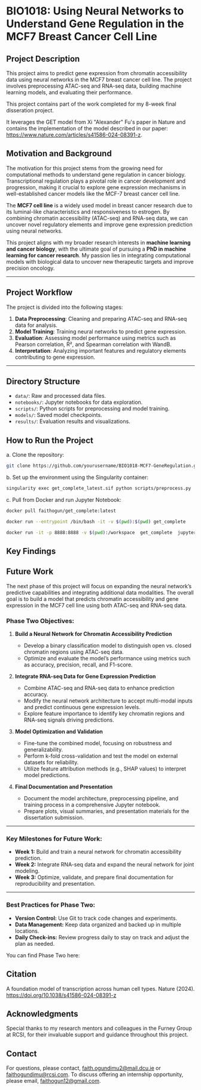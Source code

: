 # BIO1018: Using Neural Networks to Understand Gene Regulation in the MCF7 Breast Cancer Cell Line

## Project Description
This project aims to predict gene expression from chromatin accessibility data using neural networks in the MCF7 breast cancer cell line. The project involves preprocessing ATAC-seq and RNA-seq data, building machine learning models, and evaluating their performance.

This project contains part of the work completed for my 8-week final disseration project.

It leverages the GET model from Xi "Alexander" Fu's paper in Nature and contains the implementation of the model described in our paper: https://www.nature.com/articles/s41586-024-08391-z.

## Motivation and Background
The motivation for this project stems from the growing need for computational methods to understand gene regulation in cancer biology. Transcriptional regulation plays a pivotal role in cancer development and progression, making it crucial to explore gene expression mechanisms in well-established cancer models like the MCF-7 breast cancer cell line.

The **MCF7 cell line** is a widely used model in breast cancer research due to its luminal-like characteristics and responsiveness to estrogen. By combining chromatin accessibility (ATAC-seq) and RNA-seq data, we can uncover novel regulatory elements and improve gene expression prediction using neural networks.

This project aligns with my broader research interests in **machine learning and cancer biology**, with the ultimate goal of pursuing a **PhD in machine learning for cancer research**. My passion lies in integrating computational models with biological data to uncover new therapeutic targets and improve precision oncology.

---

## Project Workflow
The project is divided into the following stages:
1. **Data Preprocessing**: Cleaning and preparing ATAC-seq and RNA-seq data for analysis.
2. **Model Training**: Training neural networks to predict gene expression.
3. **Evaluation**: Assessing model performance using metrics such as Pearson correlation, R², and Spearman correlation with WandB.
4. **Interpretation**: Analyzing important features and regulatory elements contributing to gene expression.

---

## Directory Structure
- `data/`: Raw and processed data files.
- `notebooks/`: Jupyter notebooks for data exploration.
- `scripts/`: Python scripts for preprocessing and model training.
- `models/`: Saved model checkpoints.
- `results/`: Evaluation results and visualizations.

## How to Run the Project
a. Clone the repository:
   ```bash
   git clone https://github.com/yourusername/BIO1018-MCF7-GeneRegulation.git
   ```

b. Set up the environment using the Singularity container:
  ```bash
  singularity exec get_complete_latest.sif python scripts/preprocess.py
  ```

c. Pull from Docker and run Jupyter Notebook:
  ```bash
  docker pull faithogun/get_complete:latest

  docker run --entrypoint /bin/bash -it -v $(pwd):$(pwd) get_complete

  docker run -it -p 8888:8888 -v $(pwd):/workspace  get_complete  jupyter notebook --allow-root --ip 0.0.0.0 --no-    browser --NotebookApp.token='' --NotebookApp.password='' --notebook-dir=$(pwd)
```

## Key Findings

## Future Work
The next phase of this project will focus on expanding the neural network’s predictive capabilities and integrating additional data modalities. The overall goal is to build a model that predicts chromatin accessibility and gene expression in the MCF7 cell line using both ATAC-seq and RNA-seq data.

### Phase Two Objectives:
1. **Build a Neural Network for Chromatin Accessibility Prediction**  
   - Develop a binary classification model to distinguish open vs. closed chromatin regions using ATAC-seq data.
   - Optimize and evaluate the model’s performance using metrics such as accuracy, precision, recall, and F1-score.

2. **Integrate RNA-seq Data for Gene Expression Prediction**  
   - Combine ATAC-seq and RNA-seq data to enhance prediction accuracy.  
   - Modify the neural network architecture to accept multi-modal inputs and predict continuous gene expression levels.  
   - Explore feature importance to identify key chromatin regions and RNA-seq signals driving predictions.

3. **Model Optimization and Validation**  
   - Fine-tune the combined model, focusing on robustness and generalizability.  
   - Perform k-fold cross-validation and test the model on external datasets for reliability.  
   - Utilize feature attribution methods (e.g., SHAP values) to interpret model predictions.

4. **Final Documentation and Presentation**  
   - Document the model architecture, preprocessing pipeline, and training process in a comprehensive Jupyter notebook.  
   - Prepare plots, visual summaries, and presentation materials for the dissertation submission.

---

### Key Milestones for Future Work:
- **Week 1:** Build and train a neural network for chromatin accessibility prediction.  
- **Week 2:** Integrate RNA-seq data and expand the neural network for joint modeling.  
- **Week 3:** Optimize, validate, and prepare final documentation for reproducibility and presentation.

---

### Best Practices for Phase Two:
- **Version Control:** Use Git to track code changes and experiments.  
- **Data Management:** Keep data organized and backed up in multiple locations.  
- **Daily Check-ins:** Review progress daily to stay on track and adjust the plan as needed.

You can find Phase Two here:


## Citation
A foundation model of transcription across human cell types. Nature (2024). https://doi.org/10.1038/s41586-024-08391-z

## Acknowledgments
Special thanks to my research mentors and colleagues in the Furney Group at RCSI, for their invaluable support and guidance throughout this project.

## Contact
For questions, please contact, faith.ogundimu2@mail.dcu.ie or faithogundimu@rcsi.com.
To discuss offering an internship opportunity, please email, faithogun12@gmail.com.

